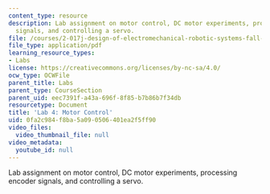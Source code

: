 ```yaml
---
content_type: resource
description: Lab assignment on motor control, DC motor experiments, processing encoder
  signals, and controlling a servo.
file: /courses/2-017j-design-of-electromechanical-robotic-systems-fall-2009/0fa2c984f8ba5a090506401ea2f5ff90_MIT2_017JF09_slides4.pdf
file_type: application/pdf
learning_resource_types:
- Labs
license: https://creativecommons.org/licenses/by-nc-sa/4.0/
ocw_type: OCWFile
parent_title: Labs
parent_type: CourseSection
parent_uid: eec7391f-a43a-696f-8f85-b7b86b7f34db
resourcetype: Document
title: 'Lab 4: Motor Control'
uid: 0fa2c984-f8ba-5a09-0506-401ea2f5ff90
video_files:
  video_thumbnail_file: null
video_metadata:
  youtube_id: null
---
```

Lab assignment on motor control, DC motor experiments, processing encoder signals, and controlling a servo.
